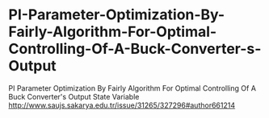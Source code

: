 # PI-Parameter-Optimization-By-Fairly-Algorithm-For-Optimal-Controlling-Of-A-Buck-Converter-s-Output
PI Parameter Optimization By Fairly Algorithm For Optimal Controlling Of A Buck Converter's Output State Variable
http://www.saujs.sakarya.edu.tr/issue/31265/327296#author661214
